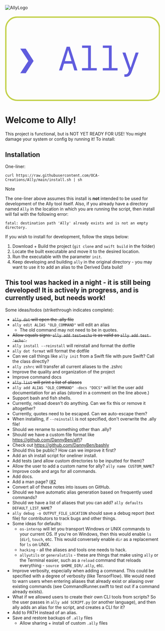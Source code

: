 ![AllyLogo](https://github.com/OCA-Creations/Ally/assets/104732280/6ccf9357-c35f-49ed-bc0f-76a841f1a9b6)<?xml version="1.0" encoding="UTF-8" standalone="no"?>
<!DOCTYPE svg PUBLIC "-//W3C//DTD SVG 1.1//EN" "http://www.w3.org/Graphics/SVG/1.1/DTD/svg11.dtd">
<!-- Created with Vectornator (http://vectornator.io/) -->
<svg height="100%" stroke-miterlimit="10" style="fill-rule:nonzero;clip-rule:evenodd;stroke-linecap:round;stroke-linejoin:round;" version="1.1" viewBox="0 0 2000 1140" width="100%" xml:space="preserve" xmlns="http://www.w3.org/2000/svg" xmlns:vectornator="http://vectornator.io" xmlns:xlink="http://www.w3.org/1999/xlink">
<defs/>
<clipPath id="ArtboardFrame">
<rect height="1140" width="2000" x="0" y="0"/>
</clipPath>
<g clip-path="url(#ArtboardFrame)" id="Layer-1" vectornator:layerName="Layer-1">
<g opacity="1" vectornator:layerName="g">
<g opacity="1" vectornator:layerName="g">
<path d="M195.599 757.26L299.569 598.76L195.599 440.05L265.619 440.05L367.679 598.76L265.619 757.26L195.599 757.26Z" fill="#605cde" fill-rule="nonzero" opacity="1" stroke="none" vectornator:layerName="path"/>
<path d="M894.519 721.4L933.989 721.4L835.329 415.223L795.439 415.223L696.769 721.4L734.749 721.4L761.489 633.56L867.999 633.56L894.519 721.4ZM814.319 460.2L815.379 460.2L858.239 601.52L771.249 601.52L814.319 460.2Z" fill="#605cde" fill-rule="nonzero" opacity="1" stroke="none" vectornator:layerName="path"/>
<path d="M1184.57 721.4L1184.57 691.48L1108.61 691.48L1108.61 400.795L994.459 400.795L994.459 430.71L1072.54 430.71L1072.54 691.48L993.819 691.48L993.819 721.4L1184.57 721.4Z" fill="#605cde" fill-rule="nonzero" opacity="1" stroke="none" vectornator:layerName="path"/>
<path d="M1453.19 721.4L1453.19 691.48L1377.23 691.48L1377.23 400.795L1263.08 400.795L1263.08 430.71L1341.16 430.71L1341.16 691.48L1262.44 691.48L1262.44 721.4L1453.19 721.4Z" fill="#605cde" fill-rule="nonzero" opacity="1" stroke="none" vectornator:layerName="path"/>
<path d="M1556.74 803.3C1599.39 803.3 1618.7 786.54 1638.85 729.89L1725.63 491.18L1687.23 491.18L1622.94 683.84L1620.18 683.84L1555.68 491.18L1516.42 491.18L1601.08 722.88L1597.05 735.4C1587.5 762.14 1575.62 771.9 1553.98 771.9C1550.59 771.9 1544.01 771.69 1541.25 771.05L1541.25 802.66C1544.43 803.09 1551.43 803.3 1556.74 803.3Z" fill="#605cde" fill-rule="nonzero" opacity="1" stroke="none" vectornator:layerName="path"/>
</g>
<g opacity="1" vectornator:layerName="use">
<clipPath clip-rule="nonzero" id="ClipPath">
<path d="M0 24.9062L0 1115.09L2003.97 1115.09L2003.97 24.9062L0 24.9062ZM155.75 42.2188L1848.19 42.2188C1924.65 42.2188 1986.66 104.192 1986.66 180.656L1986.66 959.344C1986.66 1035.8 1924.65 1097.78 1848.19 1097.78L155.75 1097.78C79.29 1097.78 17.2813 1035.8 17.2812 959.344L17.2812 180.656C17.2812 104.192 79.29 42.2187 155.75 42.2188Z"/>
</clipPath>
<g clip-path="url(#ClipPath)">
<path d="M17.2887 180.664C17.2887 104.2 79.2787 42.213 155.739 42.213L1848.2 42.213C1924.66 42.213 1986.65 104.2 1986.65 180.664L1986.65 959.34C1986.65 1035.8 1924.66 1097.79 1848.2 1097.79L155.739 1097.79C79.2787 1097.79 17.2887 1035.8 17.2887 959.34L17.2887 180.664Z" fill="none" opacity="1" stroke="#c2d047" stroke-linecap="butt" stroke-linejoin="round" stroke-width="34.6128" vectornator:layerName="path"/>
</g>
</g>
</g>
</g>
</svg>

# Welcome to Ally!
This project is functional, but is NOT YET READY FOR USE! You might damage your system or config by running it! To install:
## Installation
One-liner:
```
curl https://raw.githubusercontent.com/OCA-Creations/Ally/main/install.sh | sh
```
> [!NOTE]
> The one-liner above assumes this install is **not** intended to be used for development of the Ally tool itself. Also, if you already have a directory named `Ally` in the location in which you are running the script, then install will fail with the following error:
> ```
> fatal: destination path 'Ally' already exists and is not an empty directory.
> ```
If you wish to install for development, follow the steps below:
1. Download + Build the project (`git clone` and `swift build` in the folder)
2. Locate the built executable and move it to the desired location.
3. Run the executable with the parameter `init`.
4. Keep developing and building `ally` in the original directory - you may want to use it to add an alias to the Derived Data build!
## This tool was hacked in a night - it is still being developed! It is actively in progress, and is currently used, but needs work!
Some ideas/todos (strikethrough indicates complete):
- <s>`ally dot` will open the .ally file</s>
- `ally edit ALIAS "OLD_COMMAND"` will edit an alias
    - The old command may not need to be in quotes.
- <s>Allow equals signs: `ally add test=echo` is as valid as `ally add test 'echo'`.</s>
- `ally install --reinstall` will reinstall and format the dotfile
- `ally dot format` will format the dotfile
- Can we call things like `ally init` from a Swift file with pure Swift? Call the class directly?
- `ally zshrc` will transfer all current aliases to the .zshrc
- Improve the quality and organization of the project
- Improve command docs
- <s>`ally list` will print a list of aliases</s>
- `ally add ALIAS "OLD_COMMAND" -docs "DOCS"` will let the user add documentation for an alias (stored in a comment on the line above.)
- Support bash and fish shells.
- Currently, reload doesn't do anything. Can we fix this or remove it altogether?
- Currently, quotes need to be escaped. Can we auto-escape them?
- When installing, if `--reinstall` is not specified, don't overwrite the .ally file!
- Should we rename to something other than .ally?
- Should we have a custom file format like https://github.com/DannyBen/alf\?
- Check out https://github.com/DannyBen/bashly
- Should this be public? How can we improve it first?
- Add an sh install script for oneliner install.
- Add tests (and allow custom directories to be inputted for them)?
- Allow the user to add a custom name for ally? `ally name CUSTOM_NAME`?
- Improve code and args for all commands.
- Add docs.
- Add a man page? ([#2](https://github.com/OCA-Creations/Ally/issues/2)
- Convert all of these notes into issues on GitHub.
- Should we have automatic alias generation based on frequently used commands?
- Should we have a list of aliases that you can add? `ally defaults DEFAULT_LIST_NAME`?
- `ally debug -o OUTPUT_FILE_LOCATION` should save a debug report (text file) for contributors to track bugs and other things.
- Some ideas for defaults:
    - `os-interop` will let you transport Windows or UNIX commands to your current OS. If you're on Windows, then this would enable `ls` (`dir`), `touch`, etc. This would conversely enable `dir` as a replacement for `ls` on UNIX.
    - `hacking` - all the aliases and tools one needs to hack.
    - `allyutils` or `generalutils` - these are things that make using `ally` or the Terminal easier, such as a `reload` command that reloads everything - `source $HOME_DIR/.ally`, etc.
- Improve verbosity, especially when adding a command. This could be specified with a degree of verbosity (like TensorFlow). We would need to warn users when entering aliases that already exist or aliasing over existing commands (see CommandRunner.swift to test out if a command already exists).
- What if we allowed users to create their own CLI tools from scripts? So the user passes in `ally add SCRIPT.py` (or another language), and then ally adds an alias for the script, and creates a CLI for it?
- Add to PATH instead of an alias.
- Save and restore backups of `.ally` files
    - Allow sharing + install of custom `.ally` files
